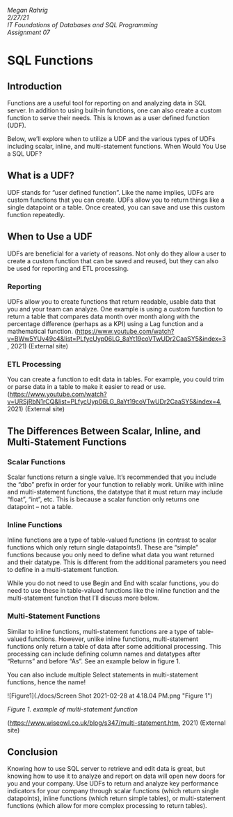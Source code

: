*Megan Rahrig*  
*2/27/21*  
*IT Foundations of Databases and SQL Programming*  
*Assignment 07*  

 
# SQL Functions
## Introduction
Functions are a useful tool for reporting on and analyzing data in SQL server. In addition to using built-in functions, one can also create a custom function to serve their needs. This is known as a user defined function (UDF). 

Below, we’ll explore when to utilize a UDF and the various types of UDFs including scalar, inline, and multi-statement functions. 
When Would You Use a SQL UDF?

## What is a UDF?
UDF stands for “user defined function”. Like the name implies, UDFs are custom functions that you can create. UDFs allow you to return things like a single datapoint or a table. Once created, you can save and use this custom function repeatedly.

## When to Use a UDF
UDFs are beneficial for a variety of reasons. Not only do they allow a user to create a custom function that can be saved and reused, but they can also be used for reporting and ETL processing.

### Reporting
UDFs allow you to create functions that return readable, usable data that you and your team can analyze. One example is using a custom function to return a table that compares data month over month along with the percentage difference (perhaps as a KPI) using a Lag function and a mathematical function. (https://www.youtube.com/watch?v=BWw5YUv49c4&list=PLfycUyp06LG_8aYt19coVTwUDr2CaaSY5&index=3, 2021) (External site)

### ETL Processing
You can create a function to edit data in tables. For example, you could trim or parse data in a table to make it easier to read or use.
(https://www.youtube.com/watch?v=URSjRbN1rCQ&list=PLfycUyp06LG_8aYt19coVTwUDr2CaaSY5&index=4, 2021) (External site)

## The Differences Between Scalar, Inline, and Multi-Statement Functions

### Scalar Functions
Scalar functions return a single value. It’s recommended that you include the “dbo” prefix in order for your function to reliably work. Unlike with inline and multi-statement functions, the datatype that it must return may include “float”, “int”, etc. This is because a scalar function only returns one datapoint – not a table.

### Inline Functions
Inline functions are a type of table-valued functions (in contrast to scalar functions which only return single datapoints!). These are “simple” functions because you only need to define what data you want returned and their datatype. This is different from the additional parameters you need to define in a multi-statement function. 

While you do not need to use Begin and End with scalar functions, you do need to use these in table-valued functions like the inline function and the multi-statement function that I’ll discuss more below.

### Multi-Statement Functions
Similar to inline functions, multi-statement functions are a type of table-valued functions. However, unlike inline functions, multi-statement functions only return a table of data after some additional processing. This processing can include defining column names and datatypes after “Returns” and before “As”. See an example below in figure 1. 

You can also include multiple Select statements in multi-statement functions, hence the name!

![Figure1](./docs/Screen Shot 2021-02-28 at 4.18.04 PM.png "Figure 1")  

*Figure 1. example of multi-statement function*

(https://www.wiseowl.co.uk/blog/s347/multi-statement.htm, 2021) (External site)

## Conclusion
Knowing how to use SQL server to retrieve and edit data is great, but knowing how to use it to analyze and report on data will open new doors for you and your company. Use UDFs to return and analyze key performance indicators for your company through scalar functions (which return single datapoints), inline functions (which return simple tables), or multi-statement functions (which allow for more complex processing to return tables).



